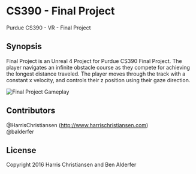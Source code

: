 # CS390 - Final Project
Purdue CS390 - VR - Final Project

## Synopsis

Final Project is an Unreal 4 Project for Purdue CS390 Final Project. The player navigates an infinite obstacle course as they compete for achieving the longest distance traveled. The player moves through the track with a constant x velocity, and controls their z position using their gaze direction.  

<img src='http://f.cl.ly/items/3G0h3W1C2P0y2t0G0y1I/InfiniteRunner.gif' width='' title='Final Project Gameplay' alt='Final Project Gameplay' />

## Contributors

@HarrisChristiansen (http://www.harrischristiansen.com)  
@balderfer  

## License

Copyright 2016 Harris Christiansen and Ben Alderfer  
